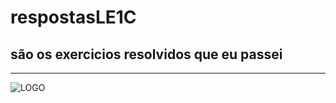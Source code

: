 # respostasLE1C
## são os exercicios resolvidos que eu passei
---

![LOGO](https://user-images.githubusercontent.com/64045767/80981814-d7ce7f00-8e00-11ea-93c9-3212a267fd9d.png)
